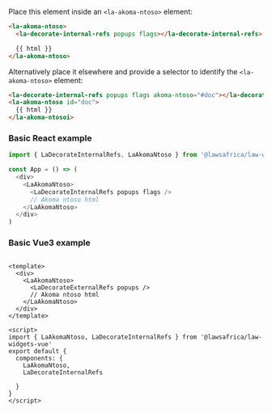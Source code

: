 Place this element inside an `<la-akoma-ntoso>` element:

```html
<la-akoma-ntoso>
  <la-decorate-internal-refs popups flags></la-decorate-internal-refs>

  {{ html }}
</la-akoma-ntoso>
```

Alternatively place it elsewhere and provide a selector to identify the `<la-akoma-ntoso>` element:

```html
<la-decorate-internal-refs popups flags akoma-ntoso="#doc"></la-decorate-internal-refs>
<la-akoma-ntoso id="doc">
  {{ html }}
</la-akoma-ntosoi>
```

### Basic React example
```js
import { LaDecorateInternalRefs, LaAkomaNtoso } from '@lawsafrica/law-widgets-react'

const App = () => (
  <div>
    <LaAkomaNtoso>
      <LaDecorateInternalRefs popups flags />
      // Akoma ntoso html
    </LaAkomaNtoso>
  </div>
)
```

### Basic Vue3 example

```vue

<template>
  <div>
    <LaAkomaNtoso>
      <LaDecorateExternalRefs popups />
      // Akoma ntoso html
    </LaAkomaNtoso>
  </div>
</template>

<script>
import { LaAkomaNtoso, LaDecorateInternalRefs } from '@lawsafrica/law-widgets-vue'
export default {
  components: {
    LaAkomaNtoso,
    LaDecorateInternalRefs
    
  }
}
</script>
```